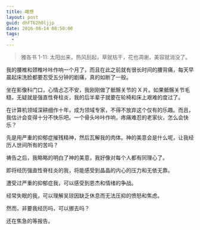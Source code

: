```yaml
---
title: 瞎想
layout: post
guid: dhFT62h0ljjp
date: 2016-08-14 08:50:00
tags:
  - 
---
```


> 雅各书 1-11: 太阳出来，热风刮起，草就枯干，花也凋谢，美容就消没了。

我的腰椎和颈椎咔咔作响一个月了，而且在此之前就有很长时间的腰背痛，每天早晨起床洗脸都要忍受五分钟的剧痛，真的如断了一般。

坐在影像科门口，心情忐忑不安，我刚刚做了骶髂关节的 X 片。如果骶髂关节毛糙，无疑就是强直性脊柱炎，我的后半辈子就要在轮椅和床上艰难的度过了。

在计算机领域深耕细作十年，成为领域专家，不得不放弃这个仅有的乐趣。而且，我估计会变得十分不快乐吧。一个骨头咔咔作响，疼痛难忍的老家伙，怎么会快乐？

先是用严重的抑郁症摧残精神，然后瓦解我的肉体。神的美意会是什么呢，让我经历人世间所有的苦吗？

祷告之后，我略略的明白了神的美意，我好像对每个人都有同理心了。

即将经历强直性脊柱炎的我，将能感受到晶晶的内心的压力和无依无靠。

遭受过严重的抑郁症我，可以感受到恩杰和情绪的争战。

经常失眠的我，可以理解吴琼因缺乏休息而无法压抑的愤怒和焦虑。


然而，非要我经历吗，可以挪去吗？

还在焦急的等报告。

